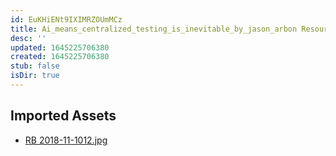 ```yaml
---
id: EuKHiENt9IXIMRZOUmMCz
title: Ai_means_centralized_testing_is_inevitable_by_jason_arbon Resources
desc: ''
updated: 1645225706380
created: 1645225706380
stub: false
isDir: true
---
```

## Imported Assets
- [RB 2018-11-1012.jpg](/assets/rb-2018-11-1012-MafN5jQzGfQl.jpg)
